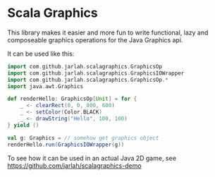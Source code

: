 # Scala Graphics

This library makes it easier and more fun to write functional, lazy and composeable graphics operations for the Java Graphics api.

It can be used like this:

```scala
import com.github.jarlah.scalagraphics.GraphicsOp
import com.github.jarlah.scalagraphics.GraphicsIOWrapper
import com.github.jarlah.scalagraphics.GraphicsOp.*
import java.awt.Graphics

def renderHello: GraphicsOp[Unit] = for {
    _ <- clearRect(0, 0, 800, 600)
    _ <- setColor(Color.BLACK)
    _ <- drawString("Hello", 100, 100)
} yield ()

val g: Graphics = // somehow get graphics object
renderHello.run(GraphicsIOWrapper(g))
```

To see how it can be used in an actual Java 2D game, see https://github.com/jarlah/scalagraphics-demo
